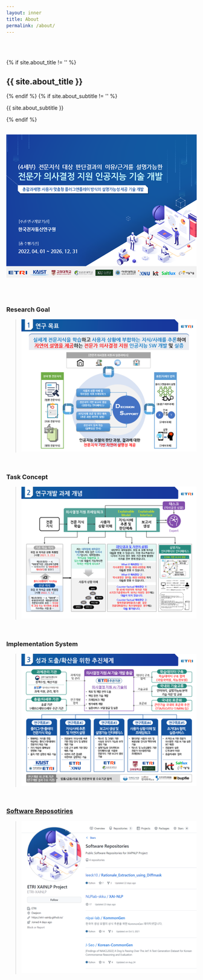 ```yaml
---
layout: inner
title: About
permalink: /about/
---
```

<div class="row" style="padding-top: 50px;">
    <div class="col-md-12">
        {% if site.about_title != '' %}
        <h2 class="section-title text-center">{{ site.about_title }}</h2>
        {% endif %}
        {% if site.about_subtitle != '' %}
        <p class="section-subtitle text-center">{{ site.about_subtitle }}</p>
        {% endif %}
    </div>
</div>

<br/>

![Cover](/img/intro/01_cover.png)

<br/>
<br/>

### Research Goal

> ![Goal](/img/intro/02_goal.png)

<br/>

### Task Concept

> ![Concept](/img/intro/03_concept.png)

<br/>

### Implementation System

> ![System](/img/intro/04_system.png)

<br/>

### [Software Reposotiries](https://etri-xainlp.github.io/)

> [![Software](/img/intro/05_repository.png)](https://etri-xainlp.github.io/)

<br/>
